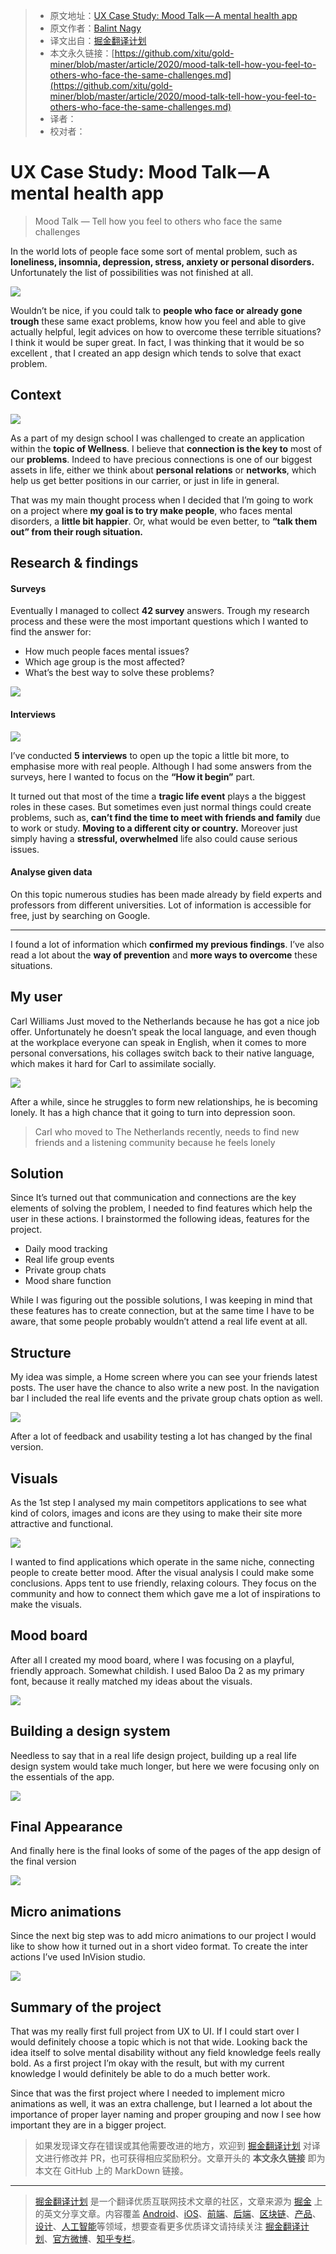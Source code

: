 > * 原文地址：[UX Case Study: Mood Talk — A mental health app](https://medium.com/ux-in-plain-english/mood-talk-tell-how-you-feel-to-others-who-face-the-same-challenges-5e885ae7bd3)
> * 原文作者：[Balint Nagy](https://medium.com/@pinaban81)
> * 译文出自：[掘金翻译计划](https://github.com/xitu/gold-miner)
> * 本文永久链接：[https://github.com/xitu/gold-miner/blob/master/article/2020/mood-talk-tell-how-you-feel-to-others-who-face-the-same-challenges.md](https://github.com/xitu/gold-miner/blob/master/article/2020/mood-talk-tell-how-you-feel-to-others-who-face-the-same-challenges.md)
> * 译者：
> * 校对者：

# UX Case Study: Mood Talk — A mental health app

> Mood Talk — Tell how you feel to others who face the same challenges

In the world lots of people face some sort of mental problem, such as **loneliness, insomnia, depression, stress, anxiety or personal disorders.** Unfortunately the list of possibilities was not finished at all.

![](https://cdn-images-1.medium.com/max/4000/1*ChYK0nSlbyqz3x2p1cBABw.jpeg)

Wouldn’t be nice, if you could talk to **people who face or already gone trough** these same exact problems, know how you feel and able to give actually helpful, legit advices on how to overcome these terrible situations? I think it would be super great. In fact, I was thinking that it would be so 
excellent , that I created an app design which tends to solve that exact problem.

## Context

![](https://cdn-images-1.medium.com/max/2000/1*V7xKbTLAqakMAtciwZBz2g.jpeg)

As a part of my design school I was challenged to create an application within the **topic of Wellness**. I believe that **connection is the key to** most of our **problems**. Indeed to have precious connections is one of our biggest assets in life, either we think about **personal relations** or **networks**, which help us get better positions in our carrier, or just in life in general.

That was my main thought process when I decided that I’m going to work on a project where **my goal is to try make people**, who faces mental disorders, a **little bit happier**. Or, what would be even better, to **“talk them out” from their rough situation.**

## Research & findings

#### Surveys

Eventually I managed to collect **42 survey** answers. Trough my research process and these were the most important questions which I wanted to find the answer for:

* How much people faces mental issues?
* Which age group is the most affected?
* What’s the best way to solve these problems?

![](https://cdn-images-1.medium.com/max/7732/1*gqBIsxJG1LIwVsYZ5rstPA.png)

#### Interviews

![](https://cdn-images-1.medium.com/max/7364/1*NRsq36KAGGzwcGDStpb-Nw.jpeg)

I’ve conducted **5** **interviews** to open up the topic a little bit more, to emphasise more with real people. Although I had some answers from the surveys, here I wanted to focus on the **“How it begin”** part.

It turned out that most of the time a **tragic life event** plays a the biggest roles in these cases. But sometimes even just normal things could create problems, such as, **can’t find the time to meet with friends and family** due to work or study. **Moving to a different city or country.** Moreover just simply having a **stressful, overwhelmed** life also could cause serious issues.

#### Analyse given data

On this topic numerous studies has been made already by field experts and professors from different universities. Lot of information is accessible for free, just by searching on Google.

---

I found a lot of information which **confirmed my previous findings**. I’ve also read a lot about the **way of prevention** and **more ways to overcome** these situations.

## My user

Carl Williams Just moved to the Netherlands because he has got a nice job offer. Unfortunately he doesn’t speak the local language, and even though at the workplace everyone can speak in English, when it comes to more personal conversations, his collages switch back to their native language, which makes it hard for Carl to assimilate socially.

![](https://cdn-images-1.medium.com/max/5612/1*zDPYQpVvs3YgkBG25e3A5Q.png)

After a while, since he struggles to form new relationships, he is becoming lonely. It has a high chance that it going to turn into depression soon.

> Carl who moved to The Netherlands recently, needs to find new friends and a listening community because he feels lonely

## Solution

Since It’s turned out that communication and connections are the key elements of solving the problem, I needed to find features which help the user in these actions. I brainstormed the following ideas, features for the project.

* Daily mood tracking
* Real life group events
* Private group chats
* Mood share function

While I was figuring out the possible solutions, I was keeping in mind that these features has to create connection, but at the same time I have to be aware, that some people probably wouldn’t attend a real life event at all.

## Structure

My idea was simple, a Home screen where you can see your friends latest posts. The user have the chance to also write a new post. In the navigation bar I included the real life events and the private group chats option as well.

![](https://cdn-images-1.medium.com/max/5616/1*2GPEQ8AjlS00wjFduJXXzw.png)

After a lot of feedback and usability testing a lot has changed by the final version.

## Visuals

As the 1st step I analysed my main competitors applications to see what kind of colors, images and icons are they using to make their site more attractive and functional.

![](https://cdn-images-1.medium.com/max/5698/1*HofxPYER9IFxJdw73leaRw.png)

I wanted to find applications which operate in the same niche, connecting people to create better mood. After the visual analysis I could make some conclusions. Apps tent to use friendly, relaxing colours. They focus on the community and how to connect them which gave me a lot of inspirations to make the visuals.

## Mood board

After all I created my mood board, where I was focusing on a playful, friendly approach. Somewhat childish. I used Baloo Da 2 as my primary font, because it really matched my ideas about the visuals.

![](https://cdn-images-1.medium.com/max/5200/0*j0jcJZTm0SY3ymbn.png)

## Building a design system

Needless to say that in a real life design project, building up a real life design system would take much longer, but here we were focusing only on the essentials of the app.

![](https://cdn-images-1.medium.com/max/3628/0*rUqmFLPT3Lchm_Wn.png)

## Final Appearance

And finally here is the final looks of some of the pages of the app design of the final version

![](https://cdn-images-1.medium.com/max/5200/0*h47wVSrSZ5wZgl_V.png)

## Micro animations

Since the next big step was to add micro animations to our project I would like to show how it turned out in a short video format. To create the inter actions I’ve used InVision studio.

![](https://cdn-images-1.medium.com/max/2000/0*_AY_yjb7XGKJUwy2.gif)

## Summary of the project

That was my really first full project from UX to UI. If I could start over I would definitely choose a topic which is not that wide. Looking back the idea itself to solve mental disability without any field knowledge feels really bold. As a first project I’m okay with the result, but with my current knowledge I would definitely be able to do a much better work.

Since that was the first project where I needed to implement micro animations as well, it was an extra challenge, but I learned a lot about the importance of proper layer naming and proper grouping and now I see how important they are in a bigger project.

> 如果发现译文存在错误或其他需要改进的地方，欢迎到 [掘金翻译计划](https://github.com/xitu/gold-miner) 对译文进行修改并 PR，也可获得相应奖励积分。文章开头的 **本文永久链接** 即为本文在 GitHub 上的 MarkDown 链接。

---

> [掘金翻译计划](https://github.com/xitu/gold-miner) 是一个翻译优质互联网技术文章的社区，文章来源为 [掘金](https://juejin.im) 上的英文分享文章。内容覆盖 [Android](https://github.com/xitu/gold-miner#android)、[iOS](https://github.com/xitu/gold-miner#ios)、[前端](https://github.com/xitu/gold-miner#前端)、[后端](https://github.com/xitu/gold-miner#后端)、[区块链](https://github.com/xitu/gold-miner#区块链)、[产品](https://github.com/xitu/gold-miner#产品)、[设计](https://github.com/xitu/gold-miner#设计)、[人工智能](https://github.com/xitu/gold-miner#人工智能)等领域，想要查看更多优质译文请持续关注 [掘金翻译计划](https://github.com/xitu/gold-miner)、[官方微博](http://weibo.com/juejinfanyi)、[知乎专栏](https://zhuanlan.zhihu.com/juejinfanyi)。
